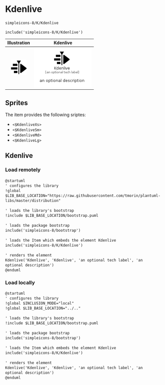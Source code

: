 # Kdenlive


```text
simpleicons-8/K/Kdenlive
```

```text
include('simpleicons-8/K/Kdenlive')
```



| Illustration | Kdenlive |
| :---: | :---: |
| ![illustration for Illustration](../../simpleicons-8/K/Kdenlive.png) | ![illustration for Kdenlive](../../simpleicons-8/K/Kdenlive.Local.png) |



## Sprites
The item provides the following sriptes:

- `<$KdenliveXs>`
- `<$KdenliveSm>`
- `<$KdenliveMd>`
- `<$KdenliveLg>`





## Kdenlive

### Load remotely
```plantuml
@startuml
' configures the library
!global $LIB_BASE_LOCATION="https://raw.githubusercontent.com/tmorin/plantuml-libs/master/distribution"

' loads the library's bootstrap
!include $LIB_BASE_LOCATION/bootstrap.puml

' loads the package bootstrap
include('simpleicons-8/bootstrap')

' loads the Item which embeds the element Kdenlive
include('simpleicons-8/K/Kdenlive')

' renders the element
Kdenlive('Kdenlive', 'Kdenlive', 'an optional tech label', 'an optional description')
@enduml
```

### Load locally
```plantuml
@startuml
' configures the library
!global $INCLUSION_MODE="local"
!global $LIB_BASE_LOCATION="../.."

' loads the library's bootstrap
!include $LIB_BASE_LOCATION/bootstrap.puml

' loads the package bootstrap
include('simpleicons-8/bootstrap')

' loads the Item which embeds the element Kdenlive
include('simpleicons-8/K/Kdenlive')

' renders the element
Kdenlive('Kdenlive', 'Kdenlive', 'an optional tech label', 'an optional description')
@enduml
```

